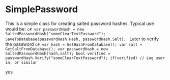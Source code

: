 ﻿ SimplePassword
 ======================

 This is a simple class for creating salted password hashes.
 Typical use would be:
     ```c#
	 var passwordHash = new SaltedPasswordHash("someClearTextPassword");
	 SaveToDatebase(passwordHash.Hash, passwordHash.Salt);
	 ```
Later to verify the password
	```c#
	var hash = GetHashFromDatabase();
	var salt = GetSaltFromDatabase();
	var passwordHash = new SaltedPasswordHash(hash,salt);
	bool verified = passwordHash.Verify("someClearTextPassword");
	if(verified)
		// Log user in, or similar
	```
	
yes
